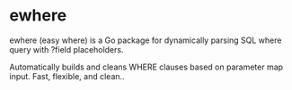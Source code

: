 # ewhere
ewhere (easy where) is a Go package for dynamically parsing SQL where query with ?field placeholders.

Automatically builds and cleans WHERE clauses based on parameter map input. Fast, flexible, and clean..
